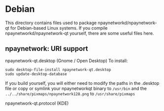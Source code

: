
Debian
====================
This directory contains files used to package npaynetworkd/npaynetwork-qt
for Debian-based Linux systems. If you compile npaynetworkd/npaynetwork-qt yourself, there are some useful files here.

## npaynetwork: URI support ##


npaynetwork-qt.desktop  (Gnome / Open Desktop)
To install:

	sudo desktop-file-install npaynetwork-qt.desktop
	sudo update-desktop-database

If you build yourself, you will either need to modify the paths in
the .desktop file or copy or symlink your npaynetworkqt binary to `/usr/bin`
and the `../../share/pixmaps/npaynetwork128.png` to `/usr/share/pixmaps`

npaynetwork-qt.protocol (KDE)

